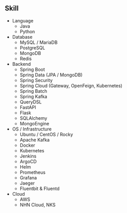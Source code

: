 ## Skill
- Language
  - Java
  - Python
- Database
  - MySQL / MariaDB
  - PostgreSQL
  - MongoDB
  - Redis
- Backend
  - Spring Boot
  - Spring Data (JPA / MongoDB)
  - Spring Security
  - Spring Cloud (Gateway, OpenFeign, Kubernetes)
  - Spring Batch
  - Spring Kafka
  - QueryDSL
  - FastAPI
  - Flask
  - SQLAlchemy
  - MongoEngine
- OS / Infrastructure
  - Ubuntu / CentOS / Rocky
  - Apache Kafka
  - Docker
  - Kubernetes
  - Jenkins
  - ArgoCD
  - Helm
  - Prometheus
  - Grafana
  - Jaeger
  - Fluentbit & Fluentd
- Cloud
  - AWS
  - NHN Cloud, NKS
